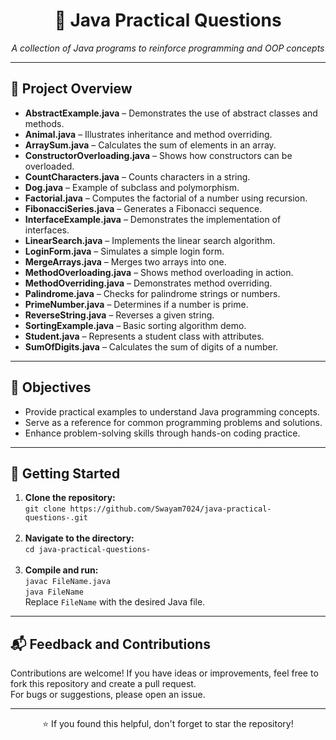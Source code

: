 <h1 align="center">📘 Java Practical Questions</h1>

<p align="center">
  <i>A collection of Java programs to reinforce programming and OOP concepts</i>
</p>

<hr>

<h2>📁 Project Overview</h2>

<ul>
  <li><b>AbstractExample.java</b> – Demonstrates the use of abstract classes and methods.</li>
  <li><b>Animal.java</b> – Illustrates inheritance and method overriding.</li>
  <li><b>ArraySum.java</b> – Calculates the sum of elements in an array.</li>
  <li><b>ConstructorOverloading.java</b> – Shows how constructors can be overloaded.</li>
  <li><b>CountCharacters.java</b> – Counts characters in a string.</li>
  <li><b>Dog.java</b> – Example of subclass and polymorphism.</li>
  <li><b>Factorial.java</b> – Computes the factorial of a number using recursion.</li>
  <li><b>FibonacciSeries.java</b> – Generates a Fibonacci sequence.</li>
  <li><b>InterfaceExample.java</b> – Demonstrates the implementation of interfaces.</li>
  <li><b>LinearSearch.java</b> – Implements the linear search algorithm.</li>
  <li><b>LoginForm.java</b> – Simulates a simple login form.</li>
  <li><b>MergeArrays.java</b> – Merges two arrays into one.</li>
  <li><b>MethodOverloading.java</b> – Shows method overloading in action.</li>
  <li><b>MethodOverriding.java</b> – Demonstrates method overriding.</li>
  <li><b>Palindrome.java</b> – Checks for palindrome strings or numbers.</li>
  <li><b>PrimeNumber.java</b> – Determines if a number is prime.</li>
  <li><b>ReverseString.java</b> – Reverses a given string.</li>
  <li><b>SortingExample.java</b> – Basic sorting algorithm demo.</li>
  <li><b>Student.java</b> – Represents a student class with attributes.</li>
  <li><b>SumOfDigits.java</b> – Calculates the sum of digits of a number.</li>
</ul>

<hr>

<h2>🎯 Objectives</h2>

<ul>
  <li>Provide practical examples to understand Java programming concepts.</li>
  <li>Serve as a reference for common programming problems and solutions.</li>
  <li>Enhance problem-solving skills through hands-on coding practice.</li>
</ul>

<hr>

<h2>🚀 Getting Started</h2>

<ol>
  <li><b>Clone the repository:</b><br>
  <code>git clone https://github.com/Swayam7024/java-practical-questions-.git</code></li><br>

  <li><b>Navigate to the directory:</b><br>
  <code>cd java-practical-questions-</code></li><br>

  <li><b>Compile and run:</b><br>
  <code>javac FileName.java</code><br>
  <code>java FileName</code><br>
  Replace <code>FileName</code> with the desired Java file.</li>
</ol>

<hr>

<h2>📬 Feedback and Contributions</h2>

<p>
  Contributions are welcome! If you have ideas or improvements, feel free to fork this repository and create a pull request.<br>
  For bugs or suggestions, please open an issue.
</p>

<hr>

<p align="center">
  ⭐ If you found this helpful, don't forget to star the repository!
</p>
